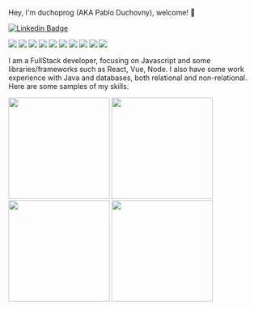  Hey, I'm duchoprog (AKA Pablo Duchovny), welcome! 👋

[![Linkedin Badge](https://img.shields.io/badge/-duchoprog-blue?style=flat-square&logo=Linkedin&logoColor=white&link=https://https://www.linkedin.com/in/pablo-l-duchovny/)](https://www.linkedin.com/in/pablo-l-duchovny/)

![](https://img.shields.io/badge/HTML5-orange) ![](https://img.shields.io/badge/CSS-red) ![](https://img.shields.io/badge/Javascript-green) ![](https://img.shields.io/badge/React-gold) ![](https://img.shields.io/badge/Vue-gray) ![](https://img.shields.io/badge/Node-orange) ![](https://img.shields.io/badge/Express-orange) ![](https://img.shields.io/badge/SQL-red) ![](https://img.shields.io/badge/Sequelize-green) ![](https://img.shields.io/badge/Sequelize-gold)

I am a FullStack developer, focusing on Javascript and some libraries/frameworks such as React, Vue, Node. I also have some work experience with Java and databases, both relational and non-relational.
Here are some samples of my skills.

[<img src="https://www.estudioliquid.com.ar/images/calcThumb.png" width=200>](https://www.estudioliquid.com.ar/reactcalc)
[<img src="https://www.estudioliquid.com.ar/images/calcThumb.png" width=200>](https://www.estudioliquid.com.ar/Lyttone)
[<img src="https://www.estudioliquid.com.ar/images/calcThumb.png" width=200>](https://www.estudioliquid.com.ar/reactcalc)
[<img src="https://www.estudioliquid.com.ar/images/calcThumb.png" width=200>](https://www.estudioliquid.com.ar/reactcalc)




